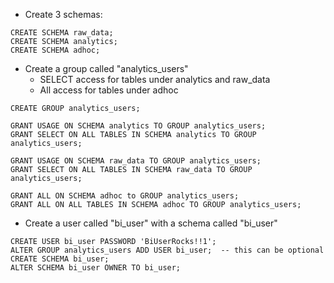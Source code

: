 * Create 3 schemas:

```
CREATE SCHEMA raw_data;
CREATE SCHEMA analytics;
CREATE SCHEMA adhoc;
```

* Create a group called "analytics_users"
  * SELECT access for tables under analytics and raw_data
  * All access for tables under adhoc

```
CREATE GROUP analytics_users;

GRANT USAGE ON SCHEMA analytics TO GROUP analytics_users;
GRANT SELECT ON ALL TABLES IN SCHEMA analytics TO GROUP analytics_users;

GRANT USAGE ON SCHEMA raw_data TO GROUP analytics_users;
GRANT SELECT ON ALL TABLES IN SCHEMA raw_data TO GROUP analytics_users;

GRANT ALL ON SCHEMA adhoc to GROUP analytics_users;
GRANT ALL ON ALL TABLES IN SCHEMA adhoc TO GROUP analytics_users;
```

* Create a user called "bi_user" with a schema called "bi_user"

```
CREATE USER bi_user PASSWORD 'BiUserRocks!!1';
ALTER GROUP analytics_users ADD USER bi_user;  -- this can be optional
CREATE SCHEMA bi_user;
ALTER SCHEMA bi_user OWNER TO bi_user;
```
